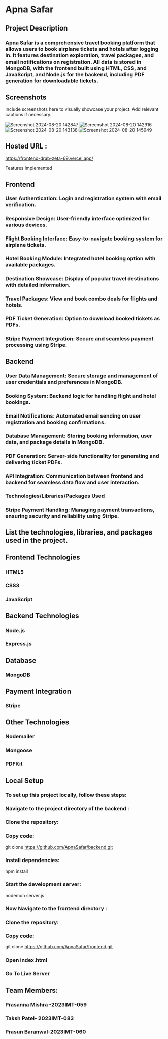 # Apna Safar
## Project Description
### Apna Safar is a comprehensive travel booking platform that allows users to book airplane tickets and hotels after logging in. It features destination exploration, travel packages, and email notifications on registration. All data is stored in MongoDB, with the frontend built using HTML, CSS, and JavaScript, and Node.js for the backend, including PDF generation for downloadable tickets.

## Screenshots
Include screenshots here to visually showcase your project. Add relevant captions if necessary.

![Screenshot 2024-08-20 142847](https://github.com/user-attachments/assets/8f9a9703-1d69-479e-9753-224a25bd7000)
![Screenshot 2024-08-20 142916](https://github.com/user-attachments/assets/d49f7dbd-b21c-47b3-824d-291424c79fc5)
![Screenshot 2024-08-20 143138](https://github.com/user-attachments/assets/bf7e4cfe-6d9d-42b1-bff9-78c2d81ee137)
![Screenshot 2024-08-20 145949](https://github.com/user-attachments/assets/6aa128c8-7d98-47ab-b414-da1d6e5d3530)


## Hosted URL :
https://frontend-drab-zeta-69.vercel.app/

Features Implemented
## Frontend
### User Authentication: Login and registration system with email verification.
### Responsive Design: User-friendly interface optimized for various devices.
### Flight Booking Interface: Easy-to-navigate booking system for airplane tickets.
### Hotel Booking Module: Integrated hotel booking option with available packages.
### Destination Showcase: Display of popular travel destinations with detailed information.
### Travel Packages: View and book combo deals for flights and hotels.
### PDF Ticket Generation: Option to download booked tickets as PDFs.
### Stripe Payment Integration: Secure and seamless payment processing using Stripe.
## Backend
### User Data Management: Secure storage and management of user credentials and preferences in MongoDB.
### Booking System: Backend logic for handling flight and hotel bookings.
### Email Notifications: Automated email sending on user registration and booking confirmations.
### Database Management: Storing booking information, user data, and package details in MongoDB.
### PDF Generation: Server-side functionality for generating and delivering ticket PDFs.
### API Integration: Communication between frontend and backend for seamless data flow and user interaction.
### Technologies/Libraries/Packages Used
### Stripe Payment Handling: Managing payment transactions, ensuring security and reliability using Stripe.
## List the technologies, libraries, and packages used in the project.
## Frontend Technologies
### HTML5
### CSS3
### JavaScript
## Backend Technologies
### Node.js
### Express.js
## Database
### MongoDB
## Payment Integration
### Stripe
## Other Technologies
### Nodemailer
### Mongoose
### PDFKit
## Local Setup
### To set up this project locally, follow these steps:
### Navigate to the project directory of the backend :
### Clone the repository:
### Copy code:  
git clone https://github.com/ApnaSafar/backend.git
### Install dependencies:
npm install 
### Start the development server:
nodemon server.js
### Now Navigate to the frontend directory :
### Clone the repository:
### Copy code:
git clone https://github.com/ApnaSafar/frontend.git
### Open index.html 
### Go To Live Server
## Team Members:
### Prasanna Mishra -2023IMT-059
### Taksh Patel- 2023IMT-083
### Prasun Baranwal-2023IMT-060

